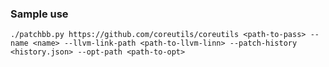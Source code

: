 ### Sample use
`./patchbb.py https://github.com/coreutils/coreutils <path-to-pass> --name <name> --llvm-link-path <path-to-llvm-linn> --patch-history <history.json> --opt-path <path-to-opt>`
